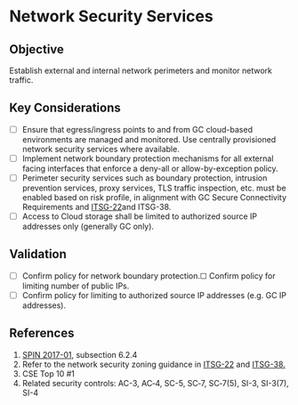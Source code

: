 # Network Security Services

## Objective

Establish external and internal network perimeters and monitor network traffic.

## Key Considerations

* [ ] Ensure that egress/ingress points to and from GC cloud-based environments are managed and monitored. Use centrally provisioned network security services where available.
* [ ] Implement network boundary protection mechanisms for all external facing interfaces that enforce a deny-all or allow-by-exception policy.
* [ ] Perimeter security services such as boundary protection, intrusion prevention services, proxy services, TLS traffic inspection, etc. must be enabled based on risk profile, in alignment with GC Secure Connectivity Requirements and [ITSG-22](https://cyber.gc.ca/en/guidance/baseline-security-requirements-network-security-zones-government-canada-itsg-22)and ITSG-38.
* [ ] Access to Cloud storage shall be limited to authorized source IP addresses only (generally GC only).

## Validation

* [ ] Confirm policy for network boundary protection.☐ Confirm policy for limiting number of public IPs.
* [ ] Confirm policy for limiting to authorized source IP addresses (e.g. GC IP addresses).

## References

1. [SPIN 2017-01](https://www.canada.ca/en/treasury-board-secretariat/services/access-information-privacy/security-identity-management/direction-secure-use-commercial-cloud-services-spin.html), subsection 6.2.4
2. Refer to the network security zoning guidance in [ITSG-22](https://cyber.gc.ca/en/guidance/baseline-security-requirements-network-security-zones-government-canada-itsg-22) and [ITSG-38.](https://cyber.gc.ca/en/guidance/network-security-zoning-design-considerations-placement-services-within-zones-itsg-38)
3. CSE Top 10 #1
4. Related security controls: AC-3, AC‑4, SC-5, SC‑7, SC‑7(5), SI-3, SI-3(7), SI-4
